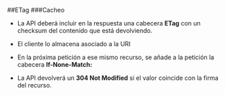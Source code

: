 ##ETag
###Cacheo

* La API deberá incluir en la respuesta una cabecera **ETag** con un checksum del contenido que está devolviendo.

* El cliente lo almacena asociado a la URI

* En la próxima petición a ese mismo recurso, se añade a la petición la cabecera **If-None-Match:**

* La API devolverá un **304 Not Modified** si el valor coincide con la firma del recurso.